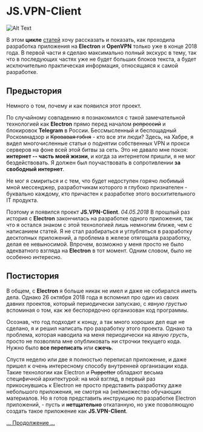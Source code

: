 # JS.VPN-Client

![Alt Text](https://habrastorage.org/webt/c0/2e/hs/c02ehszpyxpnhna0yom1ic8xgjm.gif)

В этом **цикле** [статей](https://habr.com/post/427777/) хочу рассказать и показать, как проходила разработка приложения на **Electron** и **OpenVPN** только уже в конце 2018 года.
В первой части я сделаю максимально полный экскурс в тему, так что в последующих частях уже не будет больших блоков текста, а будет исключительно практическая информация, относящаяся к самой разработке. 

## Предыстория
Немного о том, почему и как появился этот проект.

По случайному совпадению я познакомился с такой замечательной технологией как **Electron** прямо перед началом ~~репрессий~~ и блокировок **Telegram** в России. Бессмысленный и беспощадный Роскомнадзор и ~~Кровавая гэбня~~ - кто все эти люди? Здесь, на Хабре, я видел многочисленные статьи о поднятии собственных VPN и прокси серверов на фоне всей этой битвы за сеть. Это не давало мне покоя: **интернет --  часть моей жизни**, и когда за интернетом пришли, я не мог бездействовать. Я должен был поучаствовать в сопротивлении **за свободный интернет**.

Не мог я смириться и с тем, что будет недоступен горячо любимый мной мессенджер, разработчикам которого я глубоко признателен - буквально каждому, кто причастен к разработке этого восхитительного IT продукта.

Поэтому и появился проект **JS.VPN-Client**. _04.05.2018_
В прошлый раз история с **Electron** закончилась на разработке одного приложения, так что я остался знаком с этой технологией лишь немногим ближе, чем с написанием статей. Я не стал разбираться и углубляться в разработку десктопных приложений, а проблема в железе отягощала разработку, делая ее невыносимой. Впрочем, возможно у меня просто не было адекватного взгляда на **Electron** в тот момент. Одним словом, было не особенно интересно. 

## Постистория
В общем, с **Electron** я больше никак не имел и даже не собирался иметь дела. Однако 26 октября 2018 года я вспомнил про один из своих давних проектов, который периодически запускаю, с *явную грустью* вспоминая о том, как же беспорядочно организован код программы. 



Осознав, что год подходит к концу, а так много хороших дел еще не сделано, я и решил написать про разработку этого проекта. Однако та проблема, которая наводила на меня периодически на *явную грусть*, просто не позволяла мне опубликовать ни строчки текущего кода. Нужно было **все переписать** или **сжечь**. 
 
Спустя неделю или две я полностью переписал приложение, и даже пришел к очень интересному способу внутренней организации кода. Такие технологии как Electron и ~~Puppetter~~ обладают весьма специфичной архитектурой: на мой взгляд, в первый раз прикоснувшись к Electron не просто представить разработку даже небольшого приложения, не смотря на (не)множество обучающих материалов. Но я готов представить инструкцию по разработке Electron приложений, - пусть и **нетщательно** откатанную, но уже позволяющую создать такое приложение как **JS.VPN-Client**.

[... Продолжение ...](https://habr.com/post/427777/)
